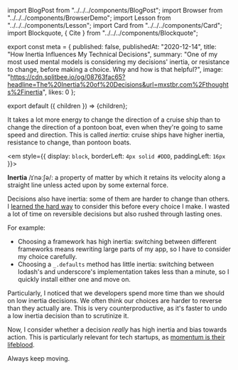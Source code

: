 import BlogPost from "../../../components/BlogPost";
import Browser from "../../../components/BrowserDemo";
import Lesson from "../../../components/Lesson";
import Card from "../../../components/Card";
import Blockquote, { Cite } from "../../../components/Blockquote";

export const meta = {
  published: false,
  publishedAt: "2020-12-14",
  title: "How Inertia Influences My Technical Decisions",
  summary: "One of my most used mental models is considering my decisions' inertia, or resistance to change, before making a choice. Why and how is that helpful?",
  image: "https://cdn.splitbee.io/og/08763fac65?headline=The%20Inertia%20of%20Decisions&url=mxstbr.com%2Fthoughts%2Finertia",
  likes: 0
};

export default ({ children }) => <BlogPost meta={meta}>{children}</BlogPost>;

It takes a lot more energy to change the direction of a cruise ship than to change the direction of a pontoon boat, even when they're going to same speed and direction. This is called _inertia_: cruise ships have higher inertia, resistance to change, than pontoon boats.

<em style={{ display: `block`, borderLeft: `4px solid #DDD`, paddingLeft: `16px` }}>

**Inertia** /ɪˈnəːʃə/: a property of matter by which it retains its velocity along a straight line unless acted upon by some external force.

</em>

Decisions also have inertia: some of them are harder to change than others. I [learned the hard way](/thoughts/tech-choice-regrets-at-spectrum) to consider this before every choice I make. I wasted a lot of time on reversible decisions but also rushed through lasting ones.

<Lesson title="Remember" body="Consider the inertia of your decisions. Spend your time accordingly." />

For example:

- Choosing a framework has high inertia: switching between different frameworks means rewriting large parts of my app, so I have to consider my choice carefully.
- Choosing a `_.defaults` method has little inertia: switching between lodash's and underscore's implementation takes less than a minute, so I quickly install either one and move on.

Particularly, I noticed that we developers spend more time than we should on low inertia decisions. We often think our choices are harder to reverse than they actually are. This is very counterproductive, as it's faster to undo a low inertia decision than to scrutinize it.

Now, I consider whether a decision _really_ has high inertia and bias towards action. This is particularly relevant for tech startups, as [momentum is their lifeblood](https://youtu.be/CVfnkM44Urs?t=2490).

Always keep moving.
